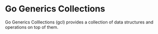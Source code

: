 # Go Generics Collections

Go Generics Colllections (gcl) provides a collection of data structures and
operations on top of them.
